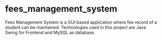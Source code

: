 # fees_management_system
Fees Management System is a GUI based application where fee record of a student can be maintained. Technologies used in this project are Java Swing for Frontend and MySQL as database.
